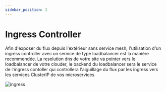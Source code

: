```yaml
---
sidebar_position: 2
---
```


# Ingress Controller

Afin d'exposer du flux depuis l'extérieur sans service mesh, l'utilisation d'un ingress controller avec un service de type loadbalancer est la manière recommendée.
La resolution dns de votre site va pointer vers le loadbalancer de votre clouder, le backend du loadbalancer sera le service de l'ingress contoller qui controllera l'aiguillage du flux par les ingress vers les services ClusterIP de vos microservices.

![ingress](/img/ingress.jpg)

